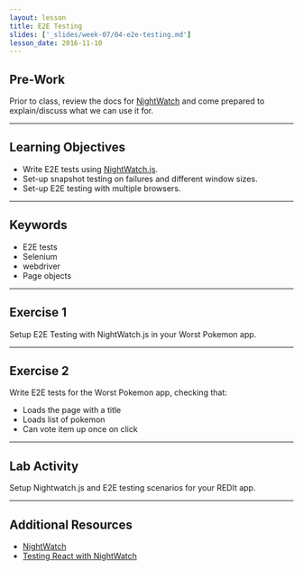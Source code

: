 ```yaml
---
layout: lesson
title: E2E Testing
slides: ['_slides/week-07/04-e2e-testing.md']
lesson_date: 2016-11-10
---
```


## Pre-Work

Prior to class, review the docs for [NightWatch](http://nightwatchjs.org/guide#guide) and come prepared to explain/discuss what we can use it for.

---

## Learning Objectives

- Write E2E tests using [NightWatch.js](http://nightwatchjs.org/).
- Set-up snapshot testing on failures and different window sizes.
- Set-up E2E testing with multiple browsers.

---

## Keywords

- E2E tests
- Selenium
- webdriver
- Page objects

---

## Exercise 1

Setup E2E Testing with NightWatch.js in your Worst Pokemon app.

---

## Exercise 2

Write E2E tests for the Worst Pokemon app, checking that:

- Loads the page with a title
- Loads list of pokemon
- Can vote item up once on click

---

## Lab Activity

Setup Nightwatch.js and E2E testing scenarios for your REDIt app.

---

## Additional Resources

- [NightWatch](http://nightwatchjs.org/guide#guide)
- [Testing React with NightWatch](https://www.syncano.io/blog/testing-syncano/)
